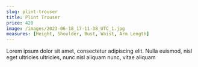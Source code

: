 ```yaml
---
slug: plint-trouser
title: Plint Trouser
price: 420
image: /images/2023-06-18_17-11-38_UTC_1.jpg
measures: [Height, Shoulder, Bust, Waist, Arm Length]
---
```

Lorem ipsum dolor sit amet, consectetur adipiscing elit. Nulla euismod, nisl eget ultricies ultricies, nunc nisl aliquam nunc, vitae aliquam